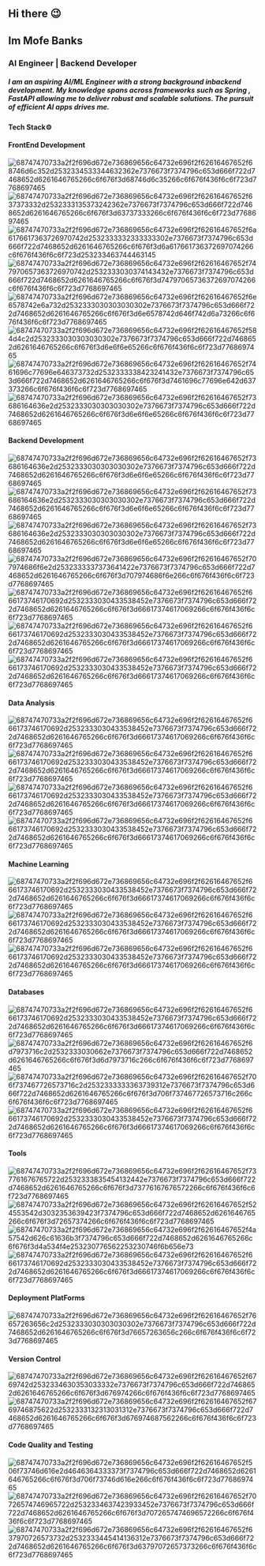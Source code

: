 ## Hi there :wink:

## Im Mofe Banks

### AI Engineer | Backend Developer 

##### I am an aspiring AI/ML Engineer with a strong background inbackend development. My knowledge spans across frameworks such as Spring , FastAPI allowing me to deliver robust and scalable solutions. The pursuit of efficient AI apps drives me.

#### Tech Stack⚙️

#### FrontEnd Development

![68747470733a2f2f696d672e736869656c64732e696f2f62616467652f68746d6c352d2532334533344632362e7376673f7374796c653d666f722d7468652d6261646765266c6f676f3d68746d6c35266c6f676f436f6c6f723d7768697465](https://github.com/user-attachments/assets/30325503-b96d-46a3-9a97-eb0b700c3567)
![68747470733a2f2f696d672e736869656c64732e696f2f62616467652f637373332d2532333135373242362e7376673f7374796c653d666f722d7468652d6261646765266c6f676f3d63737333266c6f676f436f6c6f723d7768697465](https://github.com/user-attachments/assets/55490ec5-d509-4fe1-a3b0-fb6066335781)
![68747470733a2f2f696d672e736869656c64732e696f2f62616467652f6a6176617363726970742d2532333332333333302e7376673f7374796c653d666f722d7468652d6261646765266c6f676f3d6a617661736372697074266c6f676f436f6c6f723d253233463744463145](https://github.com/user-attachments/assets/b20a99dd-175d-4700-a33c-68a256087bcc)
![68747470733a2f2f696d672e736869656c64732e696f2f62616467652f747970657363726970742d2532333030374143432e7376673f7374796c653d666f722d7468652d6261646765266c6f676f3d74797065736372697074266c6f676f436f6c6f723d7768697465](https://github.com/user-attachments/assets/2ec1b87b-e805-405f-be74-9bf834781d29)
![68747470733a2f2f696d672e736869656c64732e696f2f62616467652f6e6578742e6a732d2532333030303030302e7376673f7374796c653d666f722d7468652d6261646765266c6f676f3d6e6578742d646f742d6a73266c6f676f436f6c6f723d7768697465](https://github.com/user-attachments/assets/c8e48543-5a0c-4e8d-b9cc-10ef9c7f4665)
![68747470733a2f2f696d672e736869656c64732e696f2f62616467652f584d4c2d2532333030303030302e7376673f7374796c653d666f722d7468652d6261646765266c6f676f3d6e6f6e65266c6f676f436f6c6f723d7768697465](https://github.com/user-attachments/assets/77d23332-b331-4ad7-aa4e-eab7aad6c52e)
![68747470733a2f2f696d672e736869656c64732e696f2f62616467652f7461696c77696e646373732d2532333338423241432e7376673f7374796c653d666f722d7468652d6261646765266c6f676f3d7461696c77696e642d637373266c6f676f436f6c6f723d7768697465](https://github.com/user-attachments/assets/362708ff-1e0a-4173-8c10-d24892a9bffe)
![68747470733a2f2f696d672e736869656c64732e696f2f62616467652f73686164636e2d2532333030303030302e7376673f7374796c653d666f722d7468652d6261646765266c6f676f3d6e6f6e65266c6f676f436f6c6f723d7768697465](https://github.com/user-attachments/assets/f7d54481-7422-4d71-8e1a-7eb196c58b5f)


#### Backend Development

![68747470733a2f2f696d672e736869656c64732e696f2f62616467652f73686164636e2d2532333030303030302e7376673f7374796c653d666f722d7468652d6261646765266c6f676f3d6e6f6e65266c6f676f436f6c6f723d7768697465](https://img.shields.io/badge/Spring-6DB33F.svg?style=for-the-badge&logo=Spring&logoColor=white)
![68747470733a2f2f696d672e736869656c64732e696f2f62616467652f73686164636e2d2532333030303030302e7376673f7374796c653d666f722d7468652d6261646765266c6f676f3d6e6f6e65266c6f676f436f6c6f723d7768697465](https://img.shields.io/badge/Spring%20Boot-6DB33F.svg?style=for-the-badge&logo=Spring-Boot&logoColor=white)
![68747470733a2f2f696d672e736869656c64732e696f2f62616467652f73686164636e2d2532333030303030302e7376673f7374796c653d666f722d7468652d6261646765266c6f676f3d6e6f6e65266c6f676f436f6c6f723d7768697465](https://img.shields.io/badge/Spring%20Security-6DB33F.svg?style=for-the-badge&logo=Spring-Security&logoColor=white)
![68747470733a2f2f696d672e736869656c64732e696f2f62616467652f707974686f6e2d2532333337373641422e7376673f7374796c653d666f722d7468652d6261646765266c6f676f3d707974686f6e266c6f676f436f6c6f723d7768697465](https://github.com/user-attachments/assets/ae74ab21-a2aa-4c34-8e0b-49a460fa0df5)
![68747470733a2f2f696d672e736869656c64732e696f2f62616467652f666173746170692d2532333030433538452e7376673f7374796c653d666f722d7468652d6261646765266c6f676f3d66617374617069266c6f676f436f6c6f723d7768697465](https://github.com/user-attachments/assets/211a098c-2e58-4b41-9cba-2e9a651bdbdc)
![68747470733a2f2f696d672e736869656c64732e696f2f62616467652f666173746170692d2532333030433538452e7376673f7374796c653d666f722d7468652d6261646765266c6f676f3d66617374617069266c6f676f436f6c6f723d7768697465](https://img.shields.io/badge/.ENV-ECD53F.svg?style=for-the-badge&logo=dotenv&logoColor=black)
![68747470733a2f2f696d672e736869656c64732e696f2f62616467652f666173746170692d2532333030433538452e7376673f7374796c653d666f722d7468652d6261646765266c6f676f3d66617374617069266c6f676f436f6c6f723d7768697465](https://img.shields.io/badge/Elasticsearch-005571.svg?style=for-the-badge&logo=Elasticsearch&logoColor=white)


#### Data Analysis 

![68747470733a2f2f696d672e736869656c64732e696f2f62616467652f666173746170692d2532333030433538452e7376673f7374796c653d666f722d7468652d6261646765266c6f676f3d66617374617069266c6f676f436f6c6f723d7768697465](https://img.shields.io/badge/scikitlearn-F7931E.svg?style=for-the-badge&logo=scikit-learn&logoColor=white)
![68747470733a2f2f696d672e736869656c64732e696f2f62616467652f666173746170692d2532333030433538452e7376673f7374796c653d666f722d7468652d6261646765266c6f676f3d66617374617069266c6f676f436f6c6f723d7768697465](https://img.shields.io/badge/NumPy-013243.svg?style=for-the-badge&logo=NumPy&logoColor=white)
![68747470733a2f2f696d672e736869656c64732e696f2f62616467652f666173746170692d2532333030433538452e7376673f7374796c653d666f722d7468652d6261646765266c6f676f3d66617374617069266c6f676f436f6c6f723d7768697465](https://img.shields.io/badge/Streamlit-FF4B4B.svg?style=for-the-badge&logo=Streamlit&logoColor=white)
![68747470733a2f2f696d672e736869656c64732e696f2f62616467652f666173746170692d2532333030433538452e7376673f7374796c653d666f722d7468652d6261646765266c6f676f3d66617374617069266c6f676f436f6c6f723d7768697465](https://img.shields.io/badge/Taipy-FF371A.svg?style=for-the-badge&logo=Taipy&logoColor=white)

#### Machine Learning

![68747470733a2f2f696d672e736869656c64732e696f2f62616467652f666173746170692d2532333030433538452e7376673f7374796c653d666f722d7468652d6261646765266c6f676f3d66617374617069266c6f676f436f6c6f723d7768697465](https://img.shields.io/badge/TensorFlow-FF6F00.svg?style=for-the-badge&logo=TensorFlow&logoColor=white)
![68747470733a2f2f696d672e736869656c64732e696f2f62616467652f666173746170692d2532333030433538452e7376673f7374796c653d666f722d7468652d6261646765266c6f676f3d66617374617069266c6f676f436f6c6f723d7768697465](https://img.shields.io/badge/NVIDIA-76B900.svg?style=for-the-badge&logo=NVIDIA&logoColor=white)
![68747470733a2f2f696d672e736869656c64732e696f2f62616467652f666173746170692d2532333030433538452e7376673f7374796c653d666f722d7468652d6261646765266c6f676f3d66617374617069266c6f676f436f6c6f723d7768697465](https://img.shields.io/badge/Apache%20Cassandra-1287B1.svg?style=for-the-badge&logo=Apache-Cassandra&logoColor=white)

#### Databases

![68747470733a2f2f696d672e736869656c64732e696f2f62616467652f666173746170692d2532333030433538452e7376673f7374796c653d666f722d7468652d6261646765266c6f676f3d66617374617069266c6f676f436f6c6f723d7768697465](https://img.shields.io/badge/Neo4j-4581C3.svg?style=for-the-badge&logo=Neo4j&logoColor=white)
![68747470733a2f2f696d672e736869656c64732e696f2f62616467652f6d7973716c2d2532333030662e7376673f7374796c653d666f722d7468652d6261646765266c6f676f3d6d7973716c266c6f676f436f6c6f723d7768697465](https://github.com/user-attachments/assets/9118f77f-b61f-4e22-aa73-a2bec1c27f7e)
![68747470733a2f2f696d672e736869656c64732e696f2f62616467652f706f737467726573716c2d2532333333363739312e7376673f7374796c653d666f722d7468652d6261646765266c6f676f3d706f737467726573716c266c6f676f436f6c6f723d7768697465](https://github.com/user-attachments/assets/7c648a0b-acc2-4631-a58c-28fe06375dbe)
![68747470733a2f2f696d672e736869656c64732e696f2f62616467652f666173746170692d2532333030433538452e7376673f7374796c653d666f722d7468652d6261646765266c6f676f3d66617374617069266c6f676f436f6c6f723d7768697465](https://img.shields.io/badge/Supabase-3FCF8E.svg?style=for-the-badge&logo=Supabase&logoColor=white)

#### Tools

![68747470733a2f2f696d672e736869656c64732e696f2f62616467652f737761676765722d2532333835454132442e7376673f7374796c653d666f722d7468652d6261646765266c6f676f3d73776167676572266c6f676f436f6c6f723d7768697465](https://github.com/user-attachments/assets/cd7d28ac-ab34-4da3-a8f8-e72965a7b9df)
![68747470733a2f2f696d672e736869656c64732e696f2f62616467652f524553542d3032353639423f7374796c653d666f722d7468652d6261646765266c6f676f3d72657374266c6f676f436f6c6f723d7768697465](https://github.com/user-attachments/assets/2ee7ed45-02ba-4ee3-8125-4143f9207fcc)
![68747470733a2f2f696d672e736869656c64732e696f2f62616467652f4a57542d626c61636b3f7374796c653d666f722d7468652d6261646765266c6f676f3d4a534f4e253230776562253230746f6b656e73](https://github.com/user-attachments/assets/b1924352-1ca6-45f2-a4cc-78bc10987efb)
![68747470733a2f2f696d672e736869656c64732e696f2f62616467652f666173746170692d2532333030433538452e7376673f7374796c653d666f722d7468652d6261646765266c6f676f3d66617374617069266c6f676f436f6c6f723d7768697465](https://img.shields.io/badge/GraphQL-E10098.svg?style=for-the-badge&logo=GraphQL&logoColor=white)

#### Deployment PlatForms

![68747470733a2f2f696d672e736869656c64732e696f2f62616467652f76657263656c2d2532333030303030302e7376673f7374796c653d666f722d7468652d6261646765266c6f676f3d76657263656c266c6f676f436f6c6f723d7768697465](https://github.com/user-attachments/assets/90af3b18-a577-4d4e-b6e3-8803440e3ce0)

#### Version Control

![68747470733a2f2f696d672e736869656c64732e696f2f62616467652f6769742d2532334630353033332e7376673f7374796c653d666f722d7468652d6261646765266c6f676f3d676974266c6f676f436f6c6f723d7768697465](https://github.com/user-attachments/assets/2f9996e0-aaed-4990-849f-bdd45088e9fe)
![68747470733a2f2f696d672e736869656c64732e696f2f62616467652f6769746875622d2532333132313031312e7376673f7374796c653d666f722d7468652d6261646765266c6f676f3d676974687562266c6f676f436f6c6f723d7768697465](https://github.com/user-attachments/assets/cf9b0f2d-7263-47bd-8183-292175a425f5)

#### Code Quality and Testing

![68747470733a2f2f696d672e736869656c64732e696f2f62616467652f506f73746d616e2d4646364333373f7374796c653d666f722d7468652d6261646765266c6f676f3d706f73746d616e266c6f676f436f6c6f723d7768697465](https://github.com/user-attachments/assets/6e55c0cd-2360-4b8f-b9bf-9470a2d97141)
![68747470733a2f2f696d672e736869656c64732e696f2f62616467652f70726574746965722d2532334637423933452e7376673f7374796c653d666f722d7468652d6261646765266c6f676f3d7072657474696572266c6f676f436f6c6f723d7768697465](https://github.com/user-attachments/assets/6d3c54ca-4fcc-4dbc-8407-e31272b5c110)
![68747470733a2f2f696d672e736869656c64732e696f2f62616467652f637970726573732d2532333445414136312e7376673f7374796c653d666f722d7468652d6261646765266c6f676f3d63797072657373266c6f676f436f6c6f723d7768697465](https://github.com/user-attachments/assets/686d9ab8-da2b-4287-b3e2-0d0ed3ccf671)

